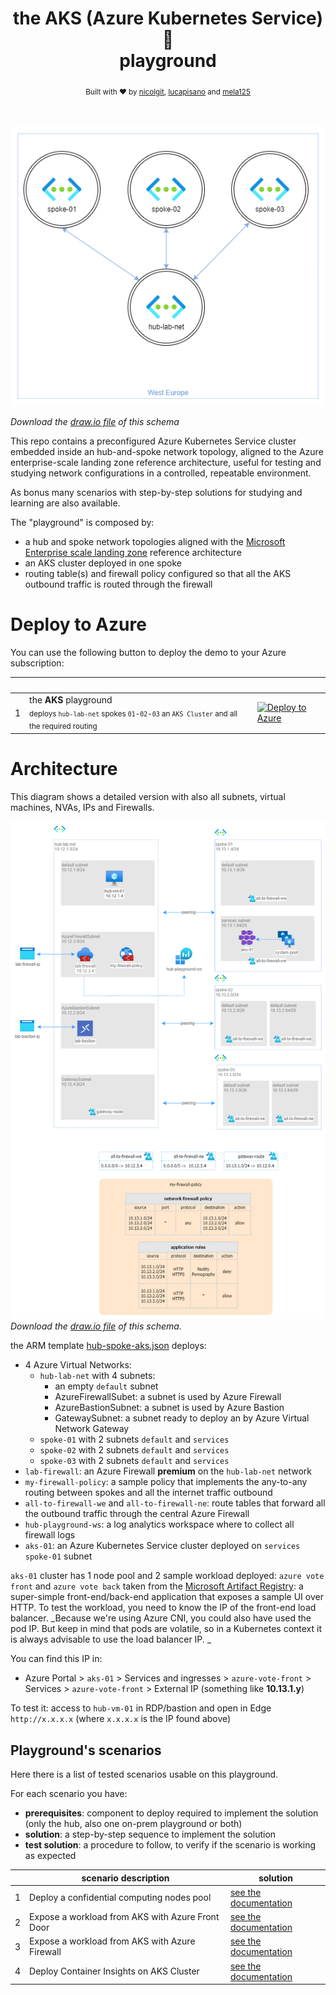 <h1 align="center">the AKS (Azure Kubernetes Service) 🤯<br/> playground </h1>

<div align="center">
  <sub>Built with ❤︎ by
  <a href="https://github.com/nicolgit">nicolgit</a>,  <a href="https://github.com/lucapisano">lucapisano</a> and  <a href="https://github.com/mela125">mela125</a>
  </a>
</div>
<br/><br/>

![hub and spoke](images/architecture-h-and-s.png)

_Download the [draw.io file](images/architecture.drawio) of this schema_

This repo contains a preconfigured Azure Kubernetes Service cluster embedded inside an hub-and-spoke network topology, aligned to the Azure enterprise-scale landing zone reference architecture, useful for testing and studying network configurations in a controlled, repeatable environment.

As bonus many scenarios with step-by-step solutions for studying and learning are also available.

The "playground" is composed by:
  * a hub and spoke network topologies aligned with the <a href="https://docs.microsoft.com/en-us/azure/cloud-adoption-framework/ready/enterprise-scale/architecture" target="_blank">Microsoft Enterprise scale landing zone</a> reference architecture
  * an AKS cluster deployed in one spoke
  * routing table(s) and firewall policy configured so that all the AKS outbound traffic is routed through the firewall

# Deploy to Azure

You can use the following button to deploy the demo to your Azure subscription:

| | &nbsp; | &nbsp; |
|---|---|---|
|1| the **AKS** playground<br/><sub>deploys `hub-lab-net` spokes `01`-`02`-`03` an `AKS Cluster` and all the required routing | [![Deploy to Azure](https://aka.ms/deploytoazurebutton)](https://portal.azure.com/#create/Microsoft.Template/uri/https%3A%2F%2Fraw.githubusercontent.com%2Fnicolgit%2Fthe-aks-playground%2Fmain%2Fmodules-arm%2Fhub-spoke-aks.json)


# Architecture

This diagram shows a detailed version with also all subnets, virtual machines, NVAs, IPs and Firewalls.

![detailed architecture](images/architecture-detail.png)
_Download the [draw.io file](images/architecture.drawio) of this schema._

the ARM template [hub-spoke-aks.json](modules-arm/hub-spoke-aks.json) deploys:

* 4 Azure Virtual Networks:
    * `hub-lab-net` with 4 subnets:
        * an empty `default` subnet 
        * AzureFirewallSubet: a subnet is used by Azure Firewall
        * AzureBastionSubnet: a subnet is used by Azure Bastion
        * GatewaySubnet: a subnet ready to deploy an by Azure Virtual Network Gateway
    * `spoke-01` with 2 subnets `default` and `services`
    * `spoke-02` with 2 subnets `default` and `services`
    * `spoke-03` with 2 subnets `default` and `services`
* `lab-firewall`: an Azure Firewall **premium** on the `hub-lab-net`  network
* `my-firewall-policy`: a sample policy that implements the any-to-any routing between spokes and all the internet traffic outbound
* `all-to-firewall-we` and `all-to-firewall-ne`: route tables that forward all the outbound traffic through the central Azure Firewall
* `hub-playground-ws`: a log analytics workspace where to collect all firewall logs
* `aks-01`: an Azure Kubernetes Service cluster deployed on `services` `spoke-01` subnet

`aks-01` cluster has 1 node pool and 2 sample workload deployed: `azure vote front` and `azure vote back` taken from the [Microsoft Artifact Registry](https://mcr.microsoft.com/): a super-simple front-end/back-end application that exposes a sample UI over HTTP. 
To test the workload, you need to know the IP of the front-end load balancer.
_Because we're using Azure CNI, you could also have used the pod IP. But keep in mind that pods are volatile, so in a Kubernetes context it is always advisable to use the load balancer IP. _

You can find this IP in:
* Azure Portal > `aks-01` > Services and ingresses > `azure-vote-front` > Services > `azure-vote-front` > External IP (something like **10.13.1.y**)

To test it: access to `hub-vm-01` in RDP/bastion and open in Edge `http://x.x.x.x` (where `x.x.x.x` is the IP found above)


## Playground's scenarios
Here there is a list of tested scenarios usable on this playground.

For each scenario you have:

* **prerequisites**: component to deploy required to implement the solution (only the hub, also one on-prem playground or both)
* **solution**: a step-by-step sequence to implement the solution
* **test solution**: a procedure to follow, to verify if the scenario is working as expected


| | scenario description | solution |
|---|---|---|
| 1 | Deploy a confidential computing nodes pool | [see the documentation](scenarios/confidential-01.md) |
| 2 | Expose a workload from AKS with Azure Front Door | [see the documentation](scenarios/front-door.md) |
| 3 | Expose a workload from AKS with Azure Firewall | [see the documentation](scenarios/firewall-01.md) |
| 4 | Deploy Container Insights on AKS Cluster | [see the documentation](scenarios/containerinsights.md) |